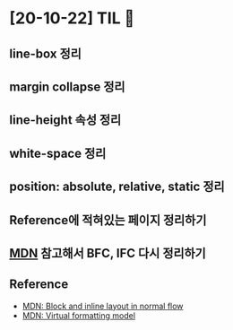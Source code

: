 # [20-10-22] TIL 👊

## line-box 정리

## margin collapse 정리

## line-height 속성 정리

## white-space 정리

## position: absolute, relative, static 정리

## Reference에 적혀있는 페이지 정리하기

##

## [MDN](https://developer.mozilla.org/en-US/docs/Web/CSS/CSS_Flow_Layout/Intro_to_formatting_contexts) 참고해서 BFC, IFC 다시 정리하기

## Reference

- [MDN: Block and inline layout in normal flow](https://developer.mozilla.org/en-US/docs/Web/CSS/CSS_Flow_Layout/Block_and_Inline_Layout_in_Normal_Flow)
- [MDN: Virtual formatting model](https://developer.mozilla.org/en-US/docs/Web/CSS/Visual_formatting_model#Line_boxes)
